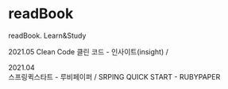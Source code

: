 # readBook
readBook. Learn&amp;Study

2021.05 
Clean Code 클린 코드 - 인사이트(insight) /


2021.04  
스프링퀵스타트 - 루비페이퍼 / SRPING QUICK START - RUBYPAPER



